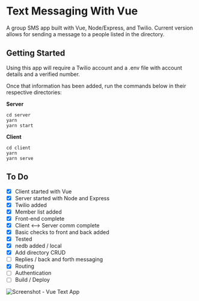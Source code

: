# Text Messaging With Vue

A group SMS app built with Vue, Node/Express, and Twilio. Current version allows for sending a message to a people listed in the directory.

## Getting Started

Using this app will require a Twilio account and a .env file with account details and a verified number.

Once that information has been added, run the commands below in their respective directories:

**Server**

```
cd server
yarn
yarn start
```

**Client**

```
cd client
yarn
yarn serve
```

## To Do

- [x] Client started with Vue
- [x] Server started with Node and Express
- [x] Twilio added
- [x] Member list added
- [x] Front-end complete
- [x] Client <—> Server comm complete
- [x] Basic checks to front and back added
- [x] Tested
- [x] nedb added / local
- [x] Add directory CRUD
- [ ] Replies / back and forth messaging
- [x] Routing
- [ ] Authentication
- [ ] Build / Deploy

![Screenshot - Vue Text App](/group-texting-vue/master/Screenshot.jpg)
